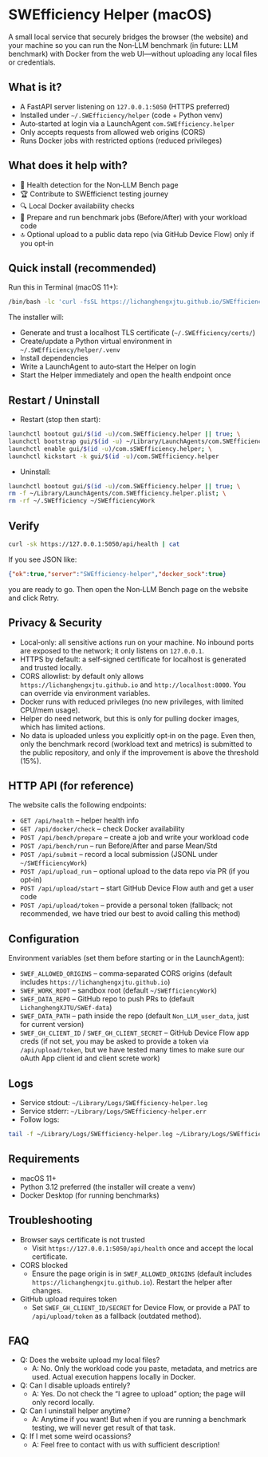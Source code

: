 # SWEfficiency Helper (macOS)

A small local service that securely bridges the browser (the website) and your machine so you can run the Non‑LLM benchmark (in future: LLM benchmark) with Docker from the web UI—without uploading any local files or credentials.

## What is it?
- A FastAPI server listening on `127.0.0.1:5050` (HTTPS preferred)
- Installed under `~/.SWEfficiency/helper` (code + Python venv)
- Auto‑started at login via a LaunchAgent `com.SWEfficiency.helper`
- Only accepts requests from allowed web origins (CORS)
- Runs Docker jobs with restricted options (reduced privileges)

## What does it help with?
- 🧐 Health detection for the Non‑LLM Bench page
- 🏆 Contribute to SWEfficienct testing journey
- 🔍 Local Docker availability checks
- 🚀 Prepare and run benchmark jobs (Before/After) with your workload code
- 🔝 Optional upload to a public data repo (via GitHub Device Flow) only if you opt‑in

## Quick install (recommended)
Run this in Terminal (macOS 11+):
```bash
/bin/bash -lc 'curl -fsSL https://lichanghengxjtu.github.io/SWEfficiency/nonllmplatform/downloadhelper/install_helper.sh | bash'
```
The installer will:
- Generate and trust a localhost TLS certificate (`~/.SWEfficiency/certs/`)
- Create/update a Python virtual environment in `~/.SWEfficiency/helper/.venv`
- Install dependencies
- Write a LaunchAgent to auto‑start the Helper on login
- Start the Helper immediately and open the health endpoint once

## Restart / Uninstall
- Restart (stop then start):
```bash
launchctl bootout gui/$(id -u)/com.SWEfficiency.helper || true; \
launchctl bootstrap gui/$(id -u) ~/Library/LaunchAgents/com.SWEfficiency.helper.plist; \
launchctl enable gui/$(id -u)/com.sSWEfficiency.helper; \
launchctl kickstart -k gui/$(id -u)/com.SWEfficiency.helper
```
- Uninstall:
```bash
launchctl bootout gui/$(id -u)/com.SWEfficiency.helper || true; \
rm -f ~/Library/LaunchAgents/com.SWEfficiency.helper.plist; \
rm -rf ~/.SWEfficiency ~/SWEfficiencyWork
```

## Verify
```bash
curl -sk https://127.0.0.1:5050/api/health | cat
```
If you see JSON like:
```json
{"ok":true,"server":"SWEfficiency-helper","docker_sock":true}
```
you are ready to go. Then open the Non‑LLM Bench page on the website and click Retry.

## Privacy & Security
- Local‑only: all sensitive actions run on your machine. No inbound ports are exposed to the network; it only listens on `127.0.0.1`.
- HTTPS by default: a self‑signed certificate for localhost is generated and trusted locally.
- CORS allowlist: by default only allows `https://lichanghengxjtu.github.io` and `http://localhost:8000`. You can override via environment variables.
- Docker runs with reduced privileges (no new privileges, with limited CPU/mem usage).
- Helper do need network, but this is only for pulling docker images, which has limited actions.
- No data is uploaded unless you explicitly opt‑in on the page. Even then, only the benchmark record (workload text and metrics) is submitted to the public repository, and only if the improvement is above the threshold (15%).

## HTTP API (for reference)
The website calls the following endpoints:
- `GET /api/health` – helper health info
- `GET /api/docker/check` – check Docker availability
- `POST /api/bench/prepare` – create a job and write your workload code
- `POST /api/bench/run` – run Before/After and parse Mean/Std
- `POST /api/submit` – record a local submission (JSONL under `~/SWEfficiencyWork`)
- `POST /api/upload_run` – optional upload to the data repo via PR (if you opt‑in)
- `POST /api/upload/start` – start GitHub Device Flow auth and get a user code
- `POST /api/upload/token` – provide a personal token (fallback; not recommended, we have tried our best to avoid calling this method)

## Configuration
Environment variables (set them before starting or in the LaunchAgent):
- `SWEF_ALLOWED_ORIGINS` – comma‑separated CORS origins (default includes `https://lichanghengxjtu.github.io`)
- `SWEF_WORK_ROOT` – sandbox root (default `~/SWEfficiencyWork`)
- `SWEF_DATA_REPO` – GitHub repo to push PRs to (default `LichanghengXJTU/SWEf-data`)
- `SWEF_DATA_PATH` – path inside the repo (default `Non_LLM_user_data`, just for current version)
- `SWEF_GH_CLIENT_ID` / `SWEF_GH_CLIENT_SECRET` – GitHub Device Flow app creds (if not set, you may be asked to provide a token via `/api/upload/token`, but we have tested many times to make sure our oAuth App client id and client screte work)

## Logs
- Service stdout: `~/Library/Logs/SWEfficiency-helper.log`
- Service stderr: `~/Library/Logs/SWEfficiency-helper.err`
- Follow logs:
```bash
tail -f ~/Library/Logs/SWEfficiency-helper.log ~/Library/Logs/SWEfficiency-helper.err
```

## Requirements
- macOS 11+
- Python 3.12 preferred (the installer will create a venv)
- Docker Desktop (for running benchmarks)

## Troubleshooting
- Browser says certificate is not trusted
  - Visit `https://127.0.0.1:5050/api/health` once and accept the local certificate.
- CORS blocked
  - Ensure the page origin is in `SWEF_ALLOWED_ORIGINS` (default includes `https://lichanghengxjtu.github.io`). Restart the helper after changes.
- GitHub upload requires token
  - Set `SWEF_GH_CLIENT_ID/SECRET` for Device Flow, or provide a PAT to `/api/upload/token` as a fallback (outdated method).

## FAQ
- Q: Does the website upload my local files?
  - A: No. Only the workload code you paste, metadata, and metrics are used. Actual execution happens locally in Docker.
- Q: Can I disable uploads entirely?
  - A: Yes. Do not check the “I agree to upload” option; the page will only record locally. 
- Q: Can I uninstall helper anytime?
  - A: Anytime if you want! But when if you are running a benchmark testing, we will never get result of that task.
- Q: If I met some weird ocassions?
  - A: Feel free to contact with us with sufficient description!